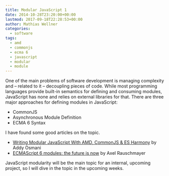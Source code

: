 ```yaml
---
title: Modular JavaScript 1
date: 2014-10-28T23:20:00+00:00
lastmod: 2017-09-18T22:28:53+00:00
author: Mathias Wellner
categories:
  - software
tags:
  - amd
  - commonjs
  - ecma 6
  - javascript
  - modular
  - module
---
```

One of the main problems of software development is managing complexity and &ndash; related to it &ndash; decoupling pieces of code. While most programming languages provide built-in semantics for defining and consuming modules, JavaScript has none and relies on external libraries for that. There are three major approaches for defining modules in JavaScript:

  * CommonJS
  * Asynchronous Module Definition
  * ECMA 6 Syntax

I have found some good articles on the topic. 

  * [Writing Modular JavaScript With AMD, CommonJS & ES Harmony](http://addyosmani.com/writing-modular-js/) by Addy Osmani
  * [ECMAScript 6 modules: the future is now](http://www.2ality.com/2013/07/es6-modules.html) by Axel Rauschmayer

JavaScript modularity will be the main topic for an internal, upcoming project, so I will dive in the topic in the upcoming weeks.